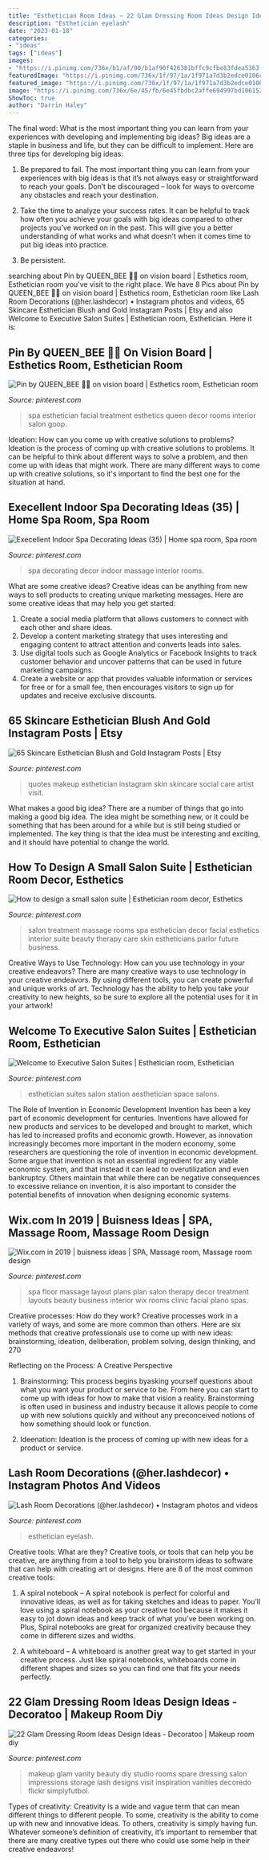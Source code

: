 ```yaml
---
title: "Esthetician Room Ideas ~ 22 Glam Dressing Room Ideas Design Ideas"
description: "Esthetician eyelash"
date: "2023-01-18"
categories:
- "ideas"
tags: ["ideas"]
images:
- "https://i.pinimg.com/736x/b1/af/90/b1af90f426381bffc9cfbe83fdea5363--esthetician-room-estheticians.jpg"
featuredImage: "https://i.pinimg.com/736x/1f/97/1a/1f971a7d3b2edce0106c3fb445662c87--massage-business-day-spas.jpg?b=t"
featured_image: "https://i.pinimg.com/736x/1f/97/1a/1f971a7d3b2edce0106c3fb445662c87--massage-business-day-spas.jpg?b=t"
image: "https://i.pinimg.com/736x/6e/45/fb/6e45fbdbc2affe694997bd1061522398.jpg"
ShowToc: true
author: "Darrin Haley"
---
```



The final word: What is the most important thing you can learn from your experiences with developing and implementing big ideas?
Big ideas are a staple in business and life, but they can be difficult to implement. Here are three tips for developing big ideas:
1. Be prepared to fail. The most important thing you can learn from your experiences with big ideas is that it’s not always easy or straightforward to reach your goals. Don’t be discouraged – look for ways to overcome any obstacles and reach your destination.

2. Take the time to analyze your success rates. It can be helpful to track how often you achieve your goals with big ideas compared to other projects you’ve worked on in the past. This will give you a better understanding of what works and what doesn’t when it comes time to put big ideas into practice.

3. Be persistent.

	

		
searching about Pin by QUEEN_BEE 👑🧿 on vision board | Esthetics room, Esthetician room you've visit to the right place. We have 8 Pics about Pin by QUEEN_BEE 👑🧿 on vision board | Esthetics room, Esthetician room like Lash Room Decorations (@her.lashdecor) • Instagram photos and videos, 65 Skincare Esthetician Blush and Gold Instagram Posts | Etsy and also Welcome to Executive Salon Suites | Esthetician room, Esthetician. Here it is:
		
    
## Pin By QUEEN_BEE 👑🧿 On Vision Board | Esthetics Room, Esthetician Room

<img loading=lazy src="https://i.pinimg.com/originals/08/11/9f/08119f9817836f744c2a6d2376fb4b88.jpg" onerror="this.onerror=null;this.src='https://tse2.mm.bing.net/th?id=OIP.8IKuwae15hbaP2OHibCwTgHaKL&amp;pid=15.1';" alt="Pin by QUEEN_BEE 👑🧿 on vision board | Esthetics room, Esthetician room">

_Source: pinterest.com_

>spa esthetician facial treatment esthetics queen decor rooms interior salon goop. 

	

Ideation: How can you come up with creative solutions to problems?
Ideation is the process of coming up with creative solutions to problems. It can be helpful to think about different ways to solve a problem, and then come up with ideas that might work. There are many different ways to come up with creative solutions, so it's important to find the best one for the situation at hand.

    
## Execellent Indoor Spa Decorating Ideas (35) | Home Spa Room, Spa Room

<img loading=lazy src="https://i.pinimg.com/736x/fd/41/d2/fd41d2efcd420c1a4a3b5f6d1dea27bb.jpg" onerror="this.onerror=null;this.src='https://tse4.mm.bing.net/th?id=OIP.x2BggobUx4skMXn3YsBL-QHaJ6&amp;pid=15.1';" alt="Execellent Indoor Spa Decorating Ideas (35) | Home spa room, Spa room">

_Source: pinterest.com_

>spa decorating decor indoor massage interior rooms. 

	

What are some creative ideas?
Creative ideas can be anything from new ways to sell products to creating unique marketing messages. Here are some creative ideas that may help you get started: 
1. Create a social media platform that allows customers to connect with each other and share ideas. 
2. Develop a content marketing strategy that uses interesting and engaging content to attract attention and converts leads into sales. 
3. Use digital tools such as Google Analytics or Facebook Insights to track customer behavior and uncover patterns that can be used in future marketing campaigns. 
4. Create a website or app that provides valuable information or services for free or for a small fee, then encourages visitors to sign up for updates and receive exclusive discounts.

    
## 65 Skincare Esthetician Blush And Gold Instagram Posts | Etsy

<img loading=lazy src="https://i.pinimg.com/736x/3a/50/d4/3a50d4459ffba1c212182bef05f60617.jpg" onerror="this.onerror=null;this.src='https://tse3.mm.bing.net/th?id=OIP.XipxLOfd6xjgp3E_IQFA7gHaLH&amp;pid=15.1';" alt="65 Skincare Esthetician Blush and Gold Instagram Posts | Etsy">

_Source: pinterest.com_

>quotes makeup esthetician instagram skin skincare social care artist visit. 

	

What makes a good big idea?
There are a number of things that go into making a good big idea. The idea might be something new, or it could be something that has been around for a while but is still being studied or implemented. The key thing is that the idea must be interesting and exciting, and it should have potential to change the world.

    
## How To Design A Small Salon Suite | Esthetician Room Decor, Esthetics

<img loading=lazy src="https://i.pinimg.com/originals/b7/e0/db/b7e0db98f7fe25dc481adf18ee8aff16.jpg" onerror="this.onerror=null;this.src='https://tse3.mm.bing.net/th?id=OIP.nHlXAIJEDkvvL02N9U6QawHaJ3&amp;pid=15.1';" alt="How to design a small salon suite | Esthetician room decor, Esthetics">

_Source: pinterest.com_

>salon treatment massage rooms spa esthetician decor facial esthetics interior suite beauty therapy care skin estheticians parlor future business. 

	

Creative Ways to Use Technology: How can you use technology in your creative endeavors?
There are many creative ways to use technology in your creative endeavors. By using different tools, you can create powerful and unique works of art. Technology has the ability to help you take your creativity to new heights, so be sure to explore all the potential uses for it in your artwork!

    
## Welcome To Executive Salon Suites | Esthetician Room, Esthetician

<img loading=lazy src="https://i.pinimg.com/736x/b1/af/90/b1af90f426381bffc9cfbe83fdea5363--esthetician-room-estheticians.jpg" onerror="this.onerror=null;this.src='https://tse2.mm.bing.net/th?id=OIP.QV0ILw6FR8oZubeczZZidQHaE7&amp;pid=15.1';" alt="Welcome to Executive Salon Suites | Esthetician room, Esthetician">

_Source: pinterest.com_

>esthetician suites salon station aesthetician space salons. 

	

The Role of Invention in Economic Development
Invention has been a key part of economic development for centuries. Inventions have allowed for new products and services to be developed and brought to market, which has led to increased profits and economic growth. 
However, as innovation increasingly becomes more important in the modern economy, some researchers are questioning the role of invention in economic development. Some argue that invention is not an essential ingredient for any viable economic system, and that instead it can lead to overutilization and even bankruptcy. Others maintain that while there can be negative consequences to excessive reliance on invention, it is also important to consider the potential benefits of innovation when designing economic systems.

    
## Wix.com In 2019 | Buisness Ideas | SPA, Massage Room, Massage Room Design

<img loading=lazy src="https://i.pinimg.com/736x/1f/97/1a/1f971a7d3b2edce0106c3fb445662c87--massage-business-day-spas.jpg?b=t" onerror="this.onerror=null;this.src='https://tse1.mm.bing.net/th?id=OIP.a4Lo1S4_lbOn-Ivc6dwqbQHaHN&amp;pid=15.1';" alt="Wix.com in 2019 | buisness ideas | SPA, Massage room, Massage room design">

_Source: pinterest.com_

>spa floor massage layout plans plan salon therapy decor treatment layouts beauty business interior wix rooms clinic facial plano spas. 

	

Creative processes: How do they work?
Creative processes work in a variety of ways, and some are more common than others. Here are six methods that creative professionals use to come up with new ideas: brainstorming, ideation, deliberation, problem solving, design thinking, and 270

Reflecting on the Process: A Creative Perspective

1. Brainstorming: This process begins byasking yourself questions about what you want your product or service to be. From here you can start to come up with ideas for how to make that vision a reality. Brainstorming is often used in business and industry because it allows people to come up with new solutions quickly and without any preconceived notions of how something should look or function.

2. Ideenation: Ideation is the process of coming up with new ideas for a product or service.

    
## Lash Room Decorations (@her.lashdecor) • Instagram Photos And Videos

<img loading=lazy src="https://i.pinimg.com/736x/6e/45/fb/6e45fbdbc2affe694997bd1061522398.jpg" onerror="this.onerror=null;this.src='https://tse1.mm.bing.net/th?id=OIP.vveuPMW37hwhjvEFbV9lzQHaJP&amp;pid=15.1';" alt="Lash Room Decorations (@her.lashdecor) • Instagram photos and videos">

_Source: pinterest.com_

>esthetician eyelash. 

	

Creative tools: What are they?
Creative tools, or tools that can help you be creative, are anything from a tool to help you brainstorm ideas to software that can help with creating art or designs. Here are 8 of the most common creative tools:
1. A spiral notebook – A spiral notebook is perfect for colorful and innovative ideas, as well as for taking sketches and ideas to paper. You’ll love using a spiral notebook as your creative tool because it makes it easy to jot down ideas and keep track of what you’ve been working on. Plus, Spiral notebooks are great for organized creativity because they come in different sizes and widths.

2. A whiteboard – A whiteboard is another great way to get started in your creative process. Just like spiral notebooks, whiteboards come in different shapes and sizes so you can find one that fits your needs perfectly.

    
## 22 Glam Dressing Room Ideas Design Ideas - Decoratoo | Makeup Room Diy

<img loading=lazy src="https://i.pinimg.com/originals/1b/19/87/1b19873430093bae1ed42208d93266ac.jpg" onerror="this.onerror=null;this.src='https://tse4.mm.bing.net/th?id=OIP.qe1XF0czKJlNO0TbCFG9xgHaE8&amp;pid=15.1';" alt="22 Glam Dressing Room Ideas Design Ideas - Decoratoo | Makeup room diy">

_Source: pinterest.com_

>makeup glam vanity beauty diy studio rooms spare dressing salon impressions storage lash designs visit inspiration vanities decoredo flickr simplyfutbol. 

	

Types of creativity:
Creativity is a wide and vague term that can mean different things to different people. To some, creativity is the ability to come up with new and innovative ideas. To others, creativity is simply having fun. Whatever someone’s definition of creativity, it’s important to remember that there are many creative types out there who could use some help in their creative endeavors!

